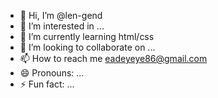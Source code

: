 - 👋 Hi, I’m @len-gend
- 👀 I’m interested in ...
- 🌱 I’m currently learning html/css
- 💞️ I’m looking to collaborate on ...
- 📫 How to reach me eadeyeye86@gmail.com
- 😄 Pronouns: ...
- ⚡ Fun fact: ...

<!---
len-gend/len-gend is a ✨ special ✨ repository because its `README.md` (this file) appears on your GitHub profile.
You can click the Preview link to take a look at your changes.
--->

